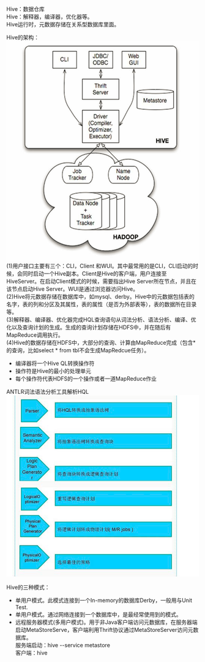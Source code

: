 Hive：数据仓库<br>
Hive：解释器，编译器，优化器等。<br>
Hive运行时，元数据存储在关系型数据库里面。<br>

Hive的架构：<br>
![avatar](hive.png)<br>
(1)用户接口主要有三个：CLI，Client 和WUI。其中最常用的是CLI，CLI启动的时候，会同时启动一个Hive副本。Client是Hive的客户端，用户连接至HiveServer。在启动Client模式的时候，需要指出Hive Server所在节点，并且在该节点启动Hive Server。WUI是通过浏览器访问Hive。<br>
(2)Hive将元数据存储在数据库中，如mysql、derby。Hive中的元数据包括表的名字，表的列和分区及其属性，表的属性（是否为外部表等），表的数据所在目录等。<br>
(3)解释器、编译器、优化器完成HQL查询语句从词法分析、语法分析、编译、优化以及查询计划的生成。生成的查询计划存储在HDFS中，并在随后有MapReduce调用执行。<br>
(4)Hive的数据存储在HDFS中，大部分的查询、计算由MapReduce完成（包含*的查询，比如select * from tbl不会生成MapRedcue任务）。<br>

- 编译器将一个Hive QL转换操作符
- 操作符是Hive的最小的处理单元
- 每个操作符代表HDFS的一个操作或者一道MapReduce作业

ANTLR词法语法分析工具解析HQL<br>
![avatar](antlr.png)<br>

Hive的三种模式：
- 单用户模式。此模式连接到一个In-memory的数据库Derby，一般用与Unit Test.
- 单用户模式。通过网络连接到一个数据库中，是最经常使用到的模式。
- 远程服务器模式(多用户模式)。用于非Java客户端访问元数据库，在服务器端启动MetaStoreServe，客户端利用Thrift协议通过MetaStoreServer访问元数据库。<br>
  服务端启动：hive --service metastore<br>
  客户端：hive<br>